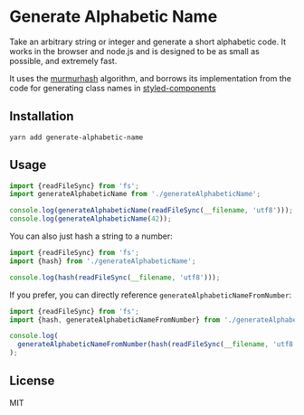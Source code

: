 # Generate Alphabetic Name

Take an arbitrary string or integer and generate a short alphabetic code. It works in the browser and node.js and is designed to be as small as possible, and extremely fast.

It uses the [murmurhash](https://github.com/garycourt/murmurhash-js) algorithm, and borrows its implementation from the code for generating class names in [styled-components](https://github.com/styled-components/styled-components)

## Installation

```
yarn add generate-alphabetic-name
```

## Usage

```js
import {readFileSync} from 'fs';
import generateAlphabeticName from './generateAlphabeticName';

console.log(generateAlphabeticName(readFileSync(__filename, 'utf8')));
console.log(generateAlphabeticName(42));
```

You can also just hash a string to a number:

```js
import {readFileSync} from 'fs';
import {hash} from './generateAlphabeticName';

console.log(hash(readFileSync(__filename, 'utf8')));
```

If you prefer, you can directly reference `generateAlphabeticNameFromNumber`:

```js
import {readFileSync} from 'fs';
import {hash, generateAlphabeticNameFromNumber} from './generateAlphabeticName';

console.log(
  generateAlphabeticNameFromNumber(hash(readFileSync(__filename, 'utf8'))),
);
```

## License

MIT
